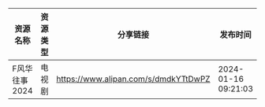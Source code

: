 | 资源名称      | 资源类型 | 分享链接                                 | 发布时间                |
| --------- | ---- | ------------------------------------ | ------------------- |
| F风华往事2024 | 电视剧  | https://www.alipan.com/s/dmdkYTtDwPZ | 2024-01-16 09:21:03 |
